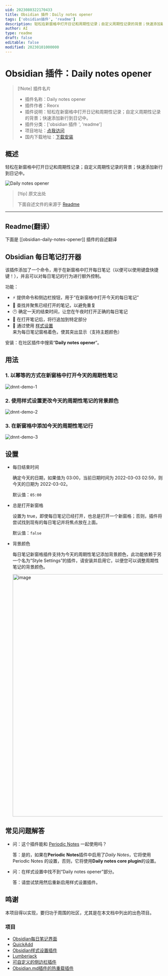 ```yaml
---
uid: 2023080322170433
title: Obsidian 插件：Daily notes opener
tags: ['obsidian插件', 'readme']
description: 轻松在新窗格中打开日记和周期性记录；自定义周期性记录的背景；快速添加新行到日记中。
author: AI
type: readme
draft: false
editable: false
modified: 20230101000000
---
```


# Obsidian 插件：Daily notes opener

> [!Note] 插件名片
> - 插件名称：Daily notes opener
> - 插件作者：Reorx
> - 插件说明：轻松在新窗格中打开日记和周期性记录；自定义周期性记录的背景；快速添加新行到日记中。
> - 插件分类：['obsidian 插件 ', 'readme']
> - 项目地址：[点我访问](https://github.com/reorx/obsidian-daily-notes-opener)
> - 国内下载地址：[下载安装](https://pkmer.cn/products/plugin/pluginMarket/?obsidian-daily-notes-opener)

## 概述

轻松在新窗格中打开日记和周期性记录；自定义周期性记录的背景；快速添加新行到日记中。

![Daily notes opener](https://cdn.pkmer.cn/covers/obsidian-daily-notes-opener_new.gif!pkmer)

> [!tip] 原文出处
>
>下面自述文件的来源于 [Readme](https://ghproxy.net/https://raw.githubusercontent.com/reorx/obsidian-daily-notes-opener/master/README.md)

---

## Readme(翻译）

下面是 [[obsidian-daily-notes-opener]] 插件的自述翻译

## Obsidian 每日笔记打开器

该插件添加了一个命令，用于在新窗格中打开每日笔记（以便可以使用键盘快捷键！），并且可以对每日笔记的行为进行额外控制。

功能：

- ⚡️ 提供命令和侧边栏按钮，用于“在新窗格中打开今天的每日笔记”
- 🔎 查找并聚焦已经打开的笔记，以避免重复
- 🕐 确定一天的结束时间，让您在午夜时打开正确的每日笔记
- 📝 在打开笔记后，将行追加到特定部分
- 🌈 通过使用 [样式设置](https://github.com/mgmeyers/obsidian-style-settings) 来为每日笔记窗格着色，使其突出显示（支持主题颜色）

安装：在社区插件中搜索“**Daily notes opener**”。

## 用法

### 1. 以幂等的方式在新窗格中打开今天的周期性笔记

![dnnt-demo-1](https://user-images.githubusercontent.com/405972/161797452-aae4a358-e0d8-4a50-84f6-47547d0c05a1.gif)

### 2. 使用样式设置更改今天的周期性笔记的背景颜色

![dnnt-demo-2](https://user-images.githubusercontent.com/405972/161797369-b842d6ab-91b0-486a-82a6-6ec00bcdfd9e.gif)

### 3. 在新窗格中添加今天的周期性笔记行

![dnnt-demo-3](https://user-images.githubusercontent.com/405972/161797474-ef56562d-a71e-4559-a209-bea376043bb9.gif)

## 设置

- 每日结束时间

    确定今天的日期，如果值为 03:00，当前日期时间为 2022-03-03 02:59，则今天的日期为 2022-03-02。

    默认值：`05:00`

- 总是打开新窗格

    设置为 true，即使每日笔记已经打开，也总是打开一个新窗格；否则，插件将尝试找到现有的每日笔记并将焦点放在上面。

    默认值：`false`

- 背景颜色

    每日笔记新窗格插件支持为今天的周期性笔记添加背景颜色，此功能依赖于另一个名为“Style Settings”的插件，请安装并启用它，以便您可以调整周期性笔记的背景颜色。

    <img width="773" alt="image" src="https://user-images.githubusercontent.com/405972/161797925-0074ec9d-e696-4014-8745-35823525ac70.png">

## 常见问题解答

- 问：这个插件能和 [Periodic Notes](https://github.com/liamcain/obsidian-periodic-notes) 一起使用吗？

	答：是的，如果在**Periodic Notes**插件中启用了*Daily Notes*，它将使用 Periodic Notes 的设置，否则，它将使用**Daily notes core plugin**的设置。

- 问：在样式设置中找不到“Daily notes opener”部分。

	答：请尝试禁用然后重新启用样式设置插件。

## 鸣谢

本项目得以实现，要归功于周围的社区，尤其是在本文档中列出的出色项目。

### 项目

- [Obsidian每日笔记界面](https://github.com/liamcain/obsidian-daily-notes-interface)
- [QuickAdd](https://github.com/chhoumann/quickadd)
- [Obsidian样式设置插件](https://github.com/mgmeyers/obsidian-style-settings)
- [Lumberjack](https://github.com/ryanjamurphy/lumberjack-obsidian)
- [可自定义的侧边栏插件](https://github.com/phibr0/obsidian-customizable-sidebar)
- [Obsidian.md插件的热重载插件](https://github.com/pjeby/hot-reload)



